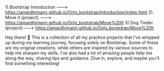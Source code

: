 1).Bootstrap Introduction --->
https://amardhimann.github.io/Only_bootstrap/Introduction/index.html
2). Move it (project) --->
https://amardhimann.github.io/Only_bootstrap/Move%20It
3) Dog Tinder (project)---> 
https://amardhimann.github.io/Only_bootstrap/Move%20It







Hey there! 👋 This is a collection of all my practice projects that I've whipped up during my learning journey, focusing solely on Bootstrap. Some of these are my original creations, while others are inspired by various sources to help me sharpen my skills. I’ve also had a lot of amazing people help me along the way, sharing tips and guidance. Dive in, explore, and maybe you'll find something interesting!
